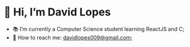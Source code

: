  <h1>👋 Hi, I’m David Lopes</h1>

- 📚 I’m currently a Computer Science student learning ReactJS and C;
- 📲 How to reach me: davidlopes009@gmail.com;

